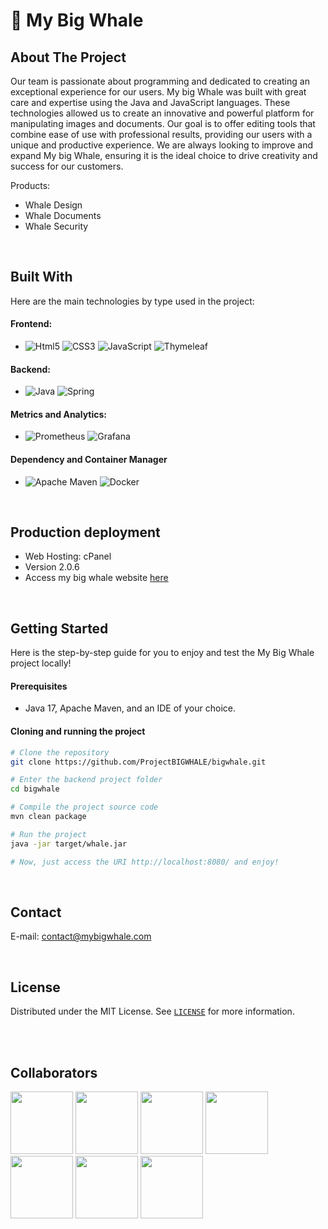 # 🐋 My Big Whale

## About The Project

Our team is passionate about programming and dedicated to creating an exceptional experience for our users. My big Whale was built with great care and expertise using the Java and JavaScript languages. These technologies allowed us to create an innovative and powerful platform for manipulating images and documents. Our goal is to offer editing tools that combine ease of use with professional results, providing our users with a unique and productive experience. We are always looking to improve and expand My big Whale, ensuring it is the ideal choice to drive creativity and success for our customers. <br>

Products: 

- Whale Design
- Whale Documents
- Whale Security

<br>

## Built With
Here are the main technologies by type used in the project:

#### Frontend:
- ![Html5](https://img.shields.io/badge/HTML5-E34F26?style=for-the-badge&logo=html5&logoColor=white)
  ![CSS3](https://img.shields.io/badge/css3-%231572B6.svg?style=for-the-badge&logo=css3&logoColor=white)
  ![JavaScript](https://img.shields.io/badge/javascript-%23323330.svg?style=for-the-badge&logo=javascript&logoColor=%23F7DF1E)
  ![Thymeleaf](https://img.shields.io/badge/Thymeleaf-%23005C0F.svg?style=for-the-badge&logo=Thymeleaf&logoColor=white)

#### Backend: 
- ![Java](https://img.shields.io/badge/java-%23ED8B00.svg?style=for-the-badge&logo=openjdk&logoColor=white)
  ![Spring](https://img.shields.io/badge/spring-%236DB33F.svg?style=for-the-badge&logo=spring&logoColor=white)

#### Metrics and Analytics:  
- ![Prometheus](https://img.shields.io/badge/Prometheus-E6522C?style=for-the-badge&logo=Prometheus&logoColor=white)
  ![Grafana](https://img.shields.io/badge/grafana-%23F46800.svg?style=for-the-badge&logo=grafana&logoColor=white)

#### Dependency and Container Manager
- ![Apache Maven](https://img.shields.io/badge/Apache%20Maven-C71A36?style=for-the-badge&logo=Apache%20Maven&logoColor=white)
  ![Docker](https://img.shields.io/badge/docker-%230db7ed.svg?style=for-the-badge&logo=docker&logoColor=white)


<br>

## Production deployment

- Web Hosting: cPanel
- Version 2.0.6
- Access my big whale website <a href="https://mybigwhale.com/">here</a>


<br>

## Getting Started
Here is the step-by-step guide for you to enjoy and test the My Big Whale project locally!

#### Prerequisites 
- Java 17, Apache Maven, and an IDE of your choice.

#### Cloning and running the project

```bash
# Clone the repository
git clone https://github.com/ProjectBIGWHALE/bigwhale.git

# Enter the backend project folder
cd bigwhale

# Compile the project source code
mvn clean package

# Run the project
java -jar target/whale.jar

# Now, just access the URI http://localhost:8080/ and enjoy!
```

<br>

## Contact
E-mail: contact@mybigwhale.com

<br>

## License

Distributed under the MIT License. See <a href="https://github.com/ProjectBIGWHALE/bigwhale/LICENSE">`LICENSE`</a> for more information.


<br><br>
## Collaborators
<a href="https://github.com/bioramonmoratori"><img src="https://github.com/ProjectBIGWHALE/bigwhale/assets/90486302/d4afb72c-ec3a-4672-b376-c4d33a4aa11c" width="100" height="100"></a>
<a href="https://github.com/amandapvln"><img src="https://github.com/ProjectBIGWHALE/bigwhale/assets/90486302/4de40297-eb96-45ed-b4c4-7b1fb8cbb65a" width="100" height="100"></a>
<a href="https://github.com/erasmobezerra"><img src="https://github.com/ProjectBIGWHALE/bigwhale/assets/90486302/837b8b18-b812-451a-b777-073e33b3d068" width="100" height="100"></a>
<a href="https://github.com/LarissaLunguinho"><img src="https://github.com/ProjectBIGWHALE/bigwhale/assets/90486302/c540875d-5e67-44eb-9708-8aacd848c1c6" width="100" height="100"></a>
<a href="https://github.com/LeoSilva011"><img src="https://github.com/ProjectBIGWHALE/bigwhale/assets/90486302/8cc62cfd-c987-4b43-bc04-3ae7db9690e4" width="100" height="100"></a>
<a href="https://github.com/Estrela-Marques"><img src="https://github.com/ProjectBIGWHALE/bigwhale/assets/90486302/26dbb5ba-7635-438f-95ce-212054eca08d" width="100" height="100"></a>
<a href="https://github.com/SyllasBraga"><img src="https://github.com/ProjectBIGWHALE/bigwhale/assets/90486302/b8b1a4ef-6dd9-4dbc-a4b1-76c19f544ac7" width="100" height="100"></a>






